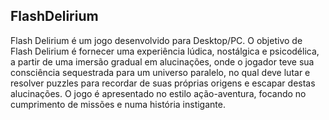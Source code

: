 ## FlashDelirium

Flash Delirium é um jogo desenvolvido para Desktop/PC. O objetivo de Flash Delirium é fornecer uma experiência lúdica, nostálgica e psicodélica, a partir de uma imersão gradual em alucinações, onde o jogador teve sua consciência sequestrada para um universo paralelo, no qual deve lutar e resolver puzzles para recordar de suas próprias origens e escapar destas alucinações. O jogo é apresentado no estilo ação-aventura, focando no cumprimento de missões e numa história instigante.

